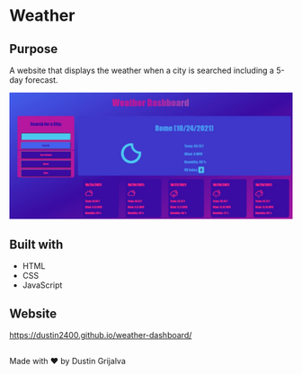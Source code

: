 # Weather 

## Purpose
A website that displays the weather when a city is searched including a 5-day forecast.


![screenshot](./assets/images/screenshot.jpg)

## Built with
* HTML
* CSS
* JavaScript

## Website
https://dustin2400.github.io/weather-dashboard/

##
Made with ❤️ by Dustin Grijalva